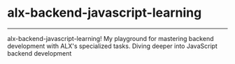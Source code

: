 # alx-backend-javascript-learning
---
alx-backend-javascript-learning! My playground for mastering backend development with ALX's specialized tasks. Diving deeper into JavaScript backend development
